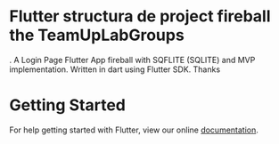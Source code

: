 # Flutter structura de project fireball the TeamUpLabGroups
.
A Login Page Flutter App fireball with SQFLITE (SQLITE) and MVP implementation. Written in dart using Flutter SDK. Thanks

# Getting Started

For help getting started with Flutter, view our online
[documentation](https://flutter.io/).
